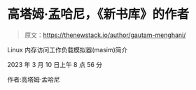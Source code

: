 # 高塔姆·孟哈尼，《新书库》的作者

> 原文：<https://thenewstack.io/author/gautam-menghani/>

Linux 内存访问工作负载模拟器(masim)简介

2023 年 3 月 10 日上午 8 点 56 分

作者:高塔姆·孟哈尼